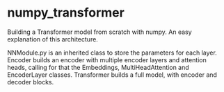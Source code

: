 # numpy_transformer

Building a Transformer model from scratch with numpy. An easy explanation of this architecture.

NNModule.py is an inherited class to store the parameters for each layer.
Encoder builds an encoder with multiple encoder layers and attention heads, calling for that the Embeddings, MultiHeadAttention and EncoderLayer classes.
Transformer builds a full model, with encoder and decoder blocks.
